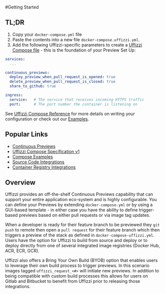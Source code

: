 #Getting Started

## TL;DR  
1. Copy your `docker-compose.yml` file
2. Paste the contents into a new file `docker-compose.uffizzi.yml`.
3. Add the following Uffizzi-specific parameters to create a [Uffizzi Compose file](setup/compose-spec.md) - this is the foundation of your Preview Set Up:  
``` yaml title="docker-compose.uffizzi.yml"
services:
  ...

continuous_previews:
  deploy_preview_when_pull_request_is_opened: true
  delete_preview_when_pull_request_is_closed: true
  share_to_github: true

ingress:
  service:   # The service that receives incoming HTTPS traffic
  port:      # The port number the container is listening on
```

See [Uffizzi Compose Reference]() for more details on writing your configuration or check out our [Examples]().

## Popular Links

* [Continuous Previews](continuous-previews.md)
* [Uffizzi Compose Specification v1](config/compose-spec.md)
* [Compose Examples](examples/example-compose.md)
* [Source Code Integrations](config/source-code-integrations)
* [Container Registry Integrations](config/container-registry-integrations)

## Overview

Uffizzi provides an off-the-shelf Continuous Previews capability that can support your entire application eco-system and is highly configurable.  You can define your Previews by extending `docker-compose.yml` or by using a GUI-based template - in either case you have the ability to define trigger-based previews based on either pull requests or via image tag updates.

When a developer is ready for their feature branch to be previewed they `git push` to remote then open a `pull request` for their feature branch which then triggers a preview of the stack as defined in `docker-compose-uffizzi.yml`.  Users have the option for Uffizzi to build from source and deploy or to deploy directly from one of several integrated image registries (Docker Hub, ACR, ECR, GCR).  

Uffizzi also offers a Bring Your Own Build (BYOB) option that enables users to leverage their own build process to trigger previews.  In this scenario images tagged `uffizzi_request_<#>` will initiate new previews.  In addition to being compatible with custom build processes this allows for users on Gitlab and Bitbucket to benefit from Uffizzi prior to releasing those integrations.


